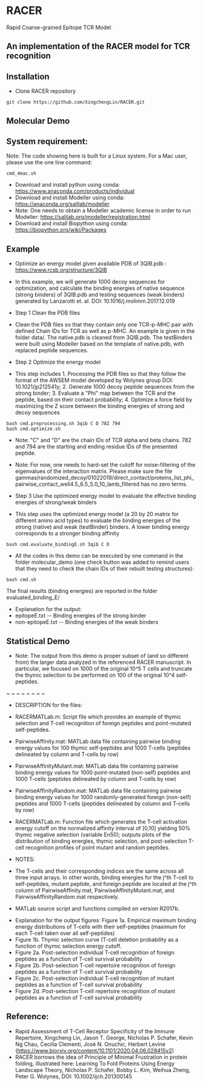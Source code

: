 # RACER
Rapid Coarse-grained Epitope TCR Model

## An implementation of the RACER model for TCR recognition


## Installation
* Clone RACER repository
```
git clone https://github.com/XingchengLin/RACER.git
```

## Molecular Demo

## System requirement:
Note: The code showing here is built for a Linux system. For a Mac user, please use the one line command:
```
cmd_4mac.sh
```


* Download and install python using conda: https://www.anaconda.com/products/individual
* Download and install Modeller using conda: https://anaconda.org/salilab/modeller
* Note: One needs to obtain a Modeller academic license in order to run Modeller: https://salilab.org/modeller/registration.html
* Download and install Biopython using conda: https://biopython.org/wiki/Packages

## Example
* Optimize an energy model given available PDB of 3QIB.pdb : https://www.rcsb.org/structure/3QIB
* In this example, we will generate 1000 decoy sequences for optimization, and calculate the binding energies of native sequence (strong binders) of 3QIB.pdb and testing sequences (weak binders) generated by Lanzarotti et. al. DOI: 10.1016/j.molimm.2017.12.019

* Step 1 Clean the PDB files
* Clean the PDB files so that they contain only one TCR-p-MHC pair with defined Chain IDs for TCR as well as p-MHC. An example is given in the folder data/. The native.pdb is cleaned from 3QIB.pdb. The testBinders were built using Modeller based on the template of native.pdb, with replaced peptide sequences.

* Step 2 Optimize the energy model
* This step includes 1. Processing the PDB files so that they follow the format of the AWSEM model developed by Wolynes group DOI: 10.1021/jp212541y; 2. Generate 1000 decoy peptide sequences from the strong binder; 3. Evaluate a "Phi" map between the TCR and the peptide, based on their contact probability; 4. Optimize a force field by maximizing the Z score between the binding energies of strong and decoy sequences 
```
bash cmd.preprocessing.sh 3qib C D 782 794
bash cmd.optimize.sh
```
* Note: "C" and "D" are the chain IDs of TCR alpha and beta chains. 782 and 794 are the starting and ending residue IDs of the presented peptide.
* Note: For now, one needs to hard-set the cutoff for noise-filtering of the eigenvalues of the interaction matrix. Please make sure the file gammas/randomized_decoy/01022019/direct_contact/proteins_list_phi_pairwise_contact_well4.5_6.5_5.0_10_lamb_filtered has no zero terms.

* Step 3 Use the optimized energy model to evaluate the effective binding energies of strong/weak binders
* This step uses the optimized energy model (a 20 by 20 matrix for different amino acid types) to evaluate the binding energies of the strong (native) and weak (testBinder) binders. A lower binding energy corresponds to a stronger binding affinity
```
bash cmd.evaluate_bindingE.sh 3qib C D
```
* All the codes in this demo can be executed by one command in the folder molecular_demo (one check button was added to remind users that they need to check the chain IDs of their rebuilt testing structures):
```
bash cmd.sh
```
The final results (binding energies) are reported in the folder evaluated_binding_E/

* Explanation for the output:
* epitopeE.txt -- Binding energies of the strong binder
* non-epitopeE.txt -- Binding energies of the weak binders



## Statistical Demo

* Note: The output from this demo is proper subset of (and so different from) the larger data analyzed in the referenced RACER manuscript. In particular, we focused on 1000 of the original 10^5 T cells and truncate the thymic selection to be performed on 100 of the original 10^4 self-peptides. 

~ ~ ~ ~ ~ ~ ~ ~
* DESCRIPTION for the files:
- RACERMATLab.m: 		Script file which provides an example of thymic selection and T-cell recognition of foreign peptides and point-mutated self-peptides.

- PairwiseAffinity.mat:		MATLab data file containing pairwise binding energy values for 100 thymic self-peptides and 1000 T-cells (peptides delineated by column and T-cells by row)

- PairwiseAffinityMutant.mat:	MATLab data file containing pairwise binding energy values for 1000 point-mutated (non-self) peptides and 1000 T-cells (peptides delineated by column and T-cells by row)

- PairwiseAffinityRandom.mat:	MATLab data file containing pairwise binding energy values for 1000 randomly-generated foreign (non-self) peptides and 1000 T-cells (peptides delineated by column and T-cells by row)

- RACERMATLab.m:		Function file which generates the T-cell activation energy cutoff on the normalized affinity interval of [0,10] yielding 50% thymic negative selection (variable En50); outputs plots of the distribution of binding energies, thymic selection, and post-selection T-cell recognition profiles of point mutant and random peptides.


* NOTES:
- The T-cells and their corresponding indices are the same across all three input arrays. In other words, binding energies for the j^th T-cell to self-peptides, mutant peptide, and foreign peptide are located at the j^th column of PairwiseAffinity.mat, PairwiseAffinityMutant.mat, and PairwiseAffinityRandom.mat respectively.

- MATLab source script and functions compiled on version R2017b.

* Explanation for the output figures: 
Figure 1a. Empirical maximum binding energy distributions of T-cells with their self-peptides (maximum for each T-cell taken over all self-peptides)
* Figure 1b. Thymic selection curve (T-cell deletion probability as a function of thymic selection energy cutoff.
* Figure 2a. Post-selection individual T-cell recognition of foreign peptides as a function of T-cell survival probability
* Figure 2b. Post-selection T-cell repertoire recognition of foreign peptides as a function of T-cell survival probability
* Figure 2c. Post-selection individual T-cell recognition of mutant peptides as a function of T-cell survival probability
* Figure 2d. Post-selection T-cell repertoire recognition of mutant peptides as a function of T-cell survival probability



## Reference:
* Rapid Assessment of T-Cell Receptor Specificity of the Immune Repertoire, Xingcheng Lin, Jason T. George, Nicholas P. Schafer, Kevin Ng Chau, Cecilia Clementi, José N. Onuchic, Herbert Levine (https://www.biorxiv.org/content/10.1101/2020.04.06.028415v2)
* RACER borrows the idea of Principle of Minimal Frustration in protein folding, illustrated here: Learning To Fold Proteins Using Energy Landscape Theory, Nicholas P. Schafer, Bobby L. Kim, Weihua Zheng, Peter G. Wolynes, DOI: 10.1002/ijch.201300145
